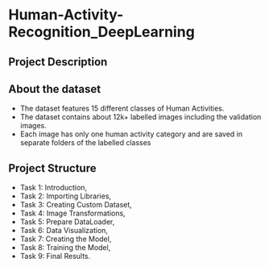 # Human-Activity-Recognition_DeepLearning

## Project Description

## About the dataset
- The dataset features 15 different classes of Human Activities.
- The dataset contains about 12k+ labelled images including the validation images.
- Each image has only one human activity category and are saved in separate folders of the labelled classes

## Project Structure
- Task 1: Introduction,
- Task 2: Importing Libraries,
- Task 3: Creating Custom Dataset,
- Task 4: Image Transformations,
- Task 5: Prepare DataLoader,
- Task 6: Data Visualization,
- Task 7: Creating the Model,
- Task 8: Training the Model,
- Task 9: Final Results.
